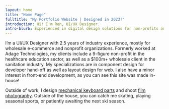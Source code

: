 ```yaml
---
layout: home
title: "Home Page"
fulltitle: "My Portfolio Website | Designed in 2023!" 
introduction: Hi! I'm Ren, UI/UX Designer.
intro-blurb: Experienced in digital design solutions for non-profits and eCommerce, as well as prior agency experience in the corporate and educational non-profit space.
---
```


<p>I’m a UI/UX Designer with 2.5 years of industry experience, mostly for wholesale e-commerce and nonprofit organizations. Formerly worked at Adage Technologies, my clients include a 9-figure non-profit in the healthcare education sector, as well as a $100m+ wholesale client in the sanitation industry. My specializations are in component design for developer hand-off as well as layout design for web. I also have a minor interest in front-end development, as you can see this site was made in-house!</p>

<p>Outside of work, I design <a href="https://vala.supply/collections/ended-group-buys/products/kam-soaring-skies">mechanical keyboard parts</a> and shoot <a href="https://photos.app.goo.gl/86XujY5FcK6Zi6xD9">film photography</a>. Outside of the house, you can catch me skating, playing seasonal sports, or patiently awaiting the next ski season.</p>